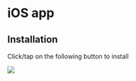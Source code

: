 # iOS app

## Installation

Click/tap on the following button to install

[![](https://img.shields.io/badge/zalopay-v7.23.0-green?style=for-the-badge&logo=app%20store)](itms-services://?action=download-manifest&amp;url=https://github.com/zalopay-samples/test-wallets/raw/main/ios/manifest.plist)